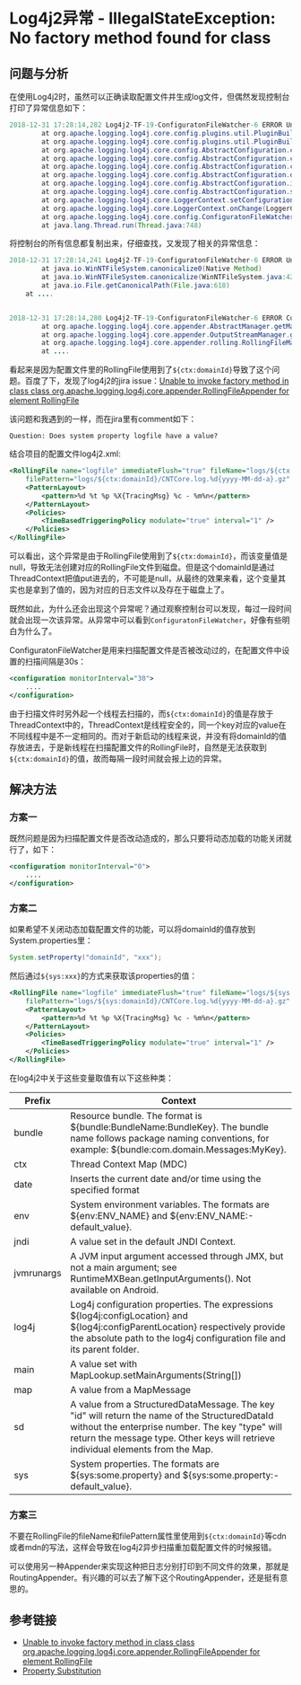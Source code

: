 # Log4j2异常 - IllegalStateException: No factory method found for class

## 问题与分析

在使用Log4j2时，虽然可以正确读取配置文件并生成log文件，但偶然发现控制台打印了异常信息如下：
```java
2018-12-31 17:28:14,282 Log4j2-TF-19-ConfiguratonFileWatcher-6 ERROR Unable to invoke factory method in class org.apache.logging.log4j.core.appender.RollingFileAppender for element RollingFile: java.lang.IllegalStateException: No factory method found for class org.apache.logging.log4j.core.appender.RollingFileAppender java.lang.IllegalStateException: No factory method found for class org.apache.logging.log4j.core.appender.RollingFileAppender
        at org.apache.logging.log4j.core.config.plugins.util.PluginBuilder.findFactoryMethod(PluginBuilder.java:235)
        at org.apache.logging.log4j.core.config.plugins.util.PluginBuilder.build(PluginBuilder.java:135)
        at org.apache.logging.log4j.core.config.AbstractConfiguration.createPluginObject(AbstractConfiguration.java:959)
        at org.apache.logging.log4j.core.config.AbstractConfiguration.createConfiguration(AbstractConfiguration.java:899)
        at org.apache.logging.log4j.core.config.AbstractConfiguration.createConfiguration(AbstractConfiguration.java:891)
        at org.apache.logging.log4j.core.config.AbstractConfiguration.doConfigure(AbstractConfiguration.java:514)
        at org.apache.logging.log4j.core.config.AbstractConfiguration.initialize(AbstractConfiguration.java:238)
        at org.apache.logging.log4j.core.config.AbstractConfiguration.start(AbstractConfiguration.java:250)
        at org.apache.logging.log4j.core.LoggerContext.setConfiguration(LoggerContext.java:547)
        at org.apache.logging.log4j.core.LoggerContext.onChange(LoggerContext.java:670)
        at org.apache.logging.log4j.core.config.ConfiguratonFileWatcher$ReconfigurationRunnable.run(ConfiguratonFileWatcher.java:68)
        at java.lang.Thread.run(Thread.java:748)
```
<!--more-->
将控制台的所有信息都复制出来，仔细查找，又发现了相关的异常信息：
```java
2018-12-31 17:28:14,241 Log4j2-TF-19-ConfiguratonFileWatcher-6 ERROR Unable to create file logs/${ctx:domainId}/CNTCore.log java.io.IOException: The filename, directory name, or volume label syntax is incorrect
        at java.io.WinNTFileSystem.canonicalize0(Native Method)
        at java.io.WinNTFileSystem.canonicalize(WinNTFileSystem.java:428)
        at java.io.File.getCanonicalPath(File.java:618)
	at ....


2018-12-31 17:28:14,280 Log4j2-TF-19-ConfiguratonFileWatcher-6 ERROR Could not create plugin of type class org.apache.logging.log4j.core.appender.RollingFileAppender for element RollingFile: java.lang.IllegalStateException: ManagerFactory [...] unable to create manager for [logs/${ctx:domainId}/CNTCore.log] with data [...] java.lang.IllegalStateException: ManagerFactory [...] unable to create manager for [logs/${ctx:domainId}/CNTCore.log] with data [...]
        at org.apache.logging.log4j.core.appender.AbstractManager.getManager(AbstractManager.java:115)
        at org.apache.logging.log4j.core.appender.OutputStreamManager.getManager(OutputStreamManager.java:114)
        at org.apache.logging.log4j.core.appender.rolling.RollingFileManager.getFileManager(RollingFileManager.java:188)
        at ....
```

看起来是因为配置文件里的RollingFile使用到了`${ctx:domainId}`导致了这个问题。百度了下，发现了log4j2的jira issue：[Unable to invoke factory method in class class org.apache.logging.log4j.core.appender.RollingFileAppender for element RollingFile](https://issues.apache.org/jira/browse/LOG4J2-1967)

该问题和我遇到的一样，而在jira里有comment如下：
```
Question: Does system property logfile have a value?
```

结合项目的配置文件log4j2.xml:
```xml
<RollingFile name="logfile" immediateFlush="true" fileName="logs/${ctx:domainId}/CNTCore.log"
    filePattern="logs/${ctx:domainId}/CNTCore.log.%d{yyyy-MM-dd-a}.gz" append="true">
    <PatternLayout>
        <pattern>%d %t %p %X{TracingMsg} %c - %m%n</pattern>
    </PatternLayout>
    <Policies>
        <TimeBasedTriggeringPolicy modulate="true" interval="1" />
    </Policies>
</RollingFile>
```

可以看出，这个异常是由于RollingFile使用到了`${ctx:domainId}`，而该变量值是null，导致无法创建对应的RollingFile文件到磁盘。但是这个domainId是通过ThreadContext把值put进去的，不可能是null，从最终的效果来看，这个变量其实也是拿到了值的，因为对应的日志文件以及存在于磁盘上了。

既然如此，为什么还会出现这个异常呢？通过观察控制台可以发现，每过一段时间就会出现一次该异常。从异常中可以看到`ConfiguratonFileWatcher`，好像有些明白为什么了。

ConfiguratonFileWatcher是用来扫描配置文件是否被改动过的，在配置文件中设置的扫描间隔是30s：
```xml
<configuration monitorInterval="30">
    ....
</configuration>
```

由于扫描文件时另外起一个线程去扫描的，而`${ctx:domainId}`的值是存放于ThreadContext中的，ThreadContext是线程安全的，同一个key对应的value在不同线程中是不一定相同的。而对于新启动的线程来说，并没有将domainId的值存放进去，于是新线程在扫描配置文件的RollingFile时，自然是无法获取到`${ctx:domainId}`的值，故而每隔一段时间就会报上边的异常。

## 解决方法

### 方案一

既然问题是因为扫描配置文件是否改动造成的，那么只要将动态加载的功能关闭就行了，如下：
```xml
<configuration monitorInterval="0">
    ....
</configuration>
```

### 方案二

如果希望不关闭动态加载配置文件的功能，可以将domainId的值存放到System.properties里：

```java
System.setProperty("domainId", "xxx");
```

然后通过`${sys:xxx}`的方式来获取该properties的值：
```xml
<RollingFile name="logfile" immediateFlush="true" fileName="logs/${sys:domainId}/CNTCore.log"
    filePattern="logs/${sys:domainId}/CNTCore.log.%d{yyyy-MM-dd-a}.gz" append="true">
    <PatternLayout>
        <pattern>%d %t %p %X{TracingMsg} %c - %m%n</pattern>
    </PatternLayout>
    <Policies>
        <TimeBasedTriggeringPolicy modulate="true" interval="1" />
    </Policies>
</RollingFile>
```

在log4j2中关于这些变量取值有以下这些种类：

|Prefix|Context|
|-|-|
|bundle|Resource bundle. The format is ${bundle:BundleName:BundleKey}. The bundle name follows package naming conventions, for example: ${bundle:com.domain.Messages:MyKey}.|
|ctx|Thread Context Map (MDC)|
|date|Inserts the current date and/or time using the specified format|
|env|System environment variables. The formats are ${env:ENV_NAME} and ${env:ENV_NAME:-default_value}.|
|jndi|A value set in the default JNDI Context.|
|jvmrunargs|A JVM input argument accessed through JMX, but not a main argument; see RuntimeMXBean.getInputArguments(). Not available on Android.|
|log4j| Log4j configuration properties. The expressions ${log4j:configLocation} and ${log4j:configParentLocation} respectively provide the absolute path to the log4j configuration file and its parent folder.|
|main|A value set with MapLookup.setMainArguments(String[])|
|map|A value from a MapMessage|
|sd|A value from a StructuredDataMessage. The key "id" will return the name of the StructuredDataId without the enterprise number. The key "type" will return the message type. Other keys will retrieve individual elements from the Map.|
|sys|System properties. The formats are ${sys:some.property} and ${sys:some.property:-default_value}.|

### 方案三

不要在RollingFile的fileName和filePattern属性里使用到`${ctx:domainId}`等cdn或者mdn的写法，这样会导致在log4j2异步扫描重加载配置文件的时候报错。

可以使用另一种Appender来实现这种把日志分别打印到不同文件的效果，那就是RoutingAppender。有兴趣的可以去了解下这个RoutingAppender，还是挺有意思的。

## 参考链接

* [Unable to invoke factory method in class class org.apache.logging.log4j.core.appender.RollingFileAppender for element RollingFile](https://issues.apache.org/jira/browse/LOG4J2-1967)
* [Property Substitution](http://logging.apache.org/log4j/2.x/manual/configuration.html)
